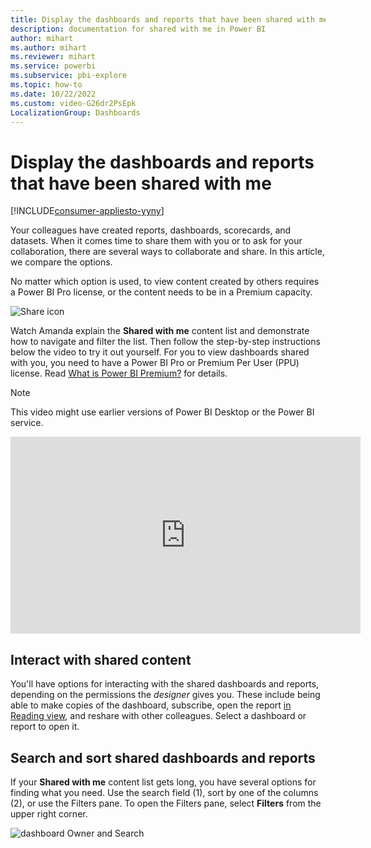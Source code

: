 ```yaml
---
title: Display the dashboards and reports that have been shared with me
description: documentation for shared with me in Power BI
author: mihart
ms.author: mihart
ms.reviewer: mihart
ms.service: powerbi
ms.subservice: pbi-explore
ms.topic: how-to
ms.date: 10/22/2022
ms.custom: video-G26dr2PsEpk
LocalizationGroup: Dashboards
---
```

# Display the dashboards and reports that have been shared with me

[!INCLUDE[consumer-appliesto-yyny](../includes/consumer-appliesto-yyny.md)]


Your colleagues have created  reports, dashboards, scorecards, and datasets. When it comes time to share them with you or to ask for your collaboration, there are several ways to collaborate and share. In this article, we compare the options. 

No matter which option is used, to view content created by others requires a Power BI Pro license, or the content needs to be in a Premium capacity. 

![Share icon](./media/end-user-shared-with-me/power-bi-shared-with-me.png)

Watch Amanda explain the **Shared with me** content list and demonstrate how to navigate and filter the list. Then follow the step-by-step instructions below the video to try it out yourself. For you to view dashboards shared with you, you need to have a Power BI Pro or Premium Per User (PPU) license. Read [What is Power BI Premium?](../enterprise/service-premium-gen2-what-is.md) for details.
    

> [!NOTE]  
> This video might use earlier versions of Power BI Desktop or the Power BI service.    

<iframe width="560" height="315" src="https://www.youtube.com/embed/G26dr2PsEpk" frameborder="0" allowfullscreen></iframe>

## Interact with shared content

You'll have options for interacting with the shared dashboards and reports, depending on the permissions the *designer* gives you. These include being able to make copies of the dashboard, subscribe, open the report [in Reading view](end-user-reading-view.md), and reshare with other colleagues. Select a dashboard or report to open it.


## Search and sort shared dashboards and reports
If your **Shared with me** content list gets long, you have several options for finding what you need. Use the search field (1), sort by one of the columns (2), or use the Filters pane. To open the Filters pane, select **Filters** from the upper right corner.    

![dashboard Owner and Search](./media/end-user-shared-with-me/power-bi-filter.png)
